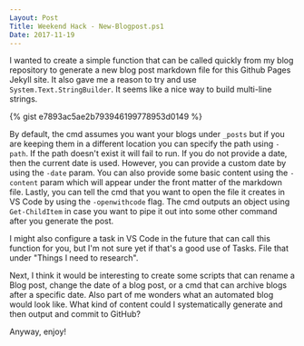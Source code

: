 ```yaml
---
Layout: Post
Title: Weekend Hack - New-Blogpost.ps1
Date: 2017-11-19
---
```


I wanted to create a simple function that can be called quickly from my blog repository to generate a new blog post markdown file for this Github Pages Jekyll site. It also gave me a reason to try and use `System.Text.StringBuilder`. It seems like a nice way to build multi-line strings.

{% gist e7893ac5ae2b793946199778953d0149 %}

By default, the cmd assumes you want your blogs under `_posts` but if you are keeping them in a different location you can specify the path using `-path`. If the path doesn't exist it will fail to run. If you do not provide a date, then the current date is used. However, you can provide a custom date by using the `-date` param. You can also provide some basic content using the `-content` param which will appear under the front matter of the markdown file. Lastly, you can tell the cmd that you want to open the file it creates in VS Code by using the `-openwithcode` flag. The cmd outputs an object using `Get-ChildItem` in case you want to pipe it out into some other command after you generate the post.

I might also configure a task in VS Code in the future that can call this function for you, but I'm not sure yet if that's a good use of Tasks. File that under "Things I need to research".

Next, I think it would be interesting to create some scripts that can rename a Blog post, change the date of a blog post, or a cmd that can archive blogs after a specific date. Also part of me wonders what an automated blog would look like. What kind of content could I systematically generate and then output and commit to GitHub?

Anyway, enjoy!